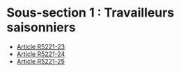 # Sous-section 1 : Travailleurs saisonniers

* [Article R5221-23](./LEGIARTI000018525744.md)
* [Article R5221-24](./LEGIARTI000018525742.md)
* [Article R5221-25](./LEGIARTI000019108581.md)
